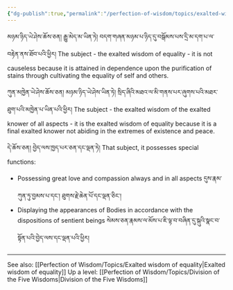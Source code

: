 ```yaml
---
{"dg-publish":true,"permalink":"/perfection-of-wisdom/topics/exalted-wisdom-of-equality-extensive/"}
---
```


མཉམ་ཉིད་ཡེ་ཤེས་ཆོས་ཅན། རྒྱུ་མེད་མ་ཡིན་ཏེ། བདག་གཞན་མཉམ་པ་ཉིད་དུ་བསྒོམས་པས་དྲི་མ་དག་པ་ལ་བརྟེན་ནས་ཐོབ་པའི་ཕྱིར། 
The subject - the exalted wisdom of equality - it is not causeless because it is attained in dependence upon the purification of stains through cultivating the equality of self and others.

ཀུན་མཁྱེན་ཡེ་ཤེས་ཆོས་ཅན། མཉམ་ཉིད་ཡེ་ཤེས་ཡིན་ཏེ། སྲིད་ཞིའི་མཐའ་ལ་མི་གནས་པར་ཞུགས་པའི་མཐར་ཐུག་པའི་མཁྱེན་པ་ཡིན་པའི་ཕྱིར། 
The subject - the exalted wisdom of the exalted knower of all aspects - it is the exalted wisdom of equality because it is a final exalted knower not abiding in the extremes of existence and peace.

དེ་ཆོས་ཅན། བྱེད་ལས་ཁྱད་པར་ཅན་དང་ལྡན་ཏེ། 
That subject, it possesses special functions:
- Possessing great love and compassion always and in all aspects དུས་རྣམ་ཀུན་ཏུ་བྱམས་པ་དང་། ཐུགས་རྗེ་ཆེན་པོ་དང་ལྡན་ཅིང་། 
- Displaying the appearances of Bodies in accordance with the dispositions of sentient beings
  སེམས་ཅན་རྣམས་ལ་མོས་པ་ཇི་ལྟ་བ་བཞིན་དུ་སྐུའི་སྣང་བ་སྟོན་པའི་བྱེད་ལས་དང་ལྡན་པའི་ཕྱིར།


---
See also: [[Perfection of Wisdom/Topics/Exalted wisdom of equality\|Exalted wisdom of equality]]
Up a level: [[Perfection of Wisdom/Topics/Division of the Five Wisdoms\|Division of the Five Wisdoms]]